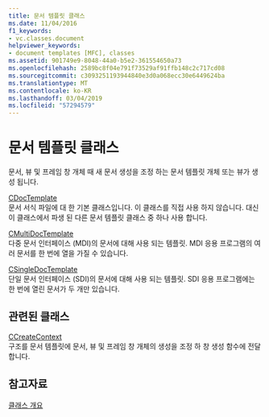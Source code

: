 ```yaml
---
title: 문서 템플릿 클래스
ms.date: 11/04/2016
f1_keywords:
- vc.classes.document
helpviewer_keywords:
- document templates [MFC], classes
ms.assetid: 901749e9-8048-44a0-b5e2-361554650a73
ms.openlocfilehash: 2589bc8f04e791f73529af91ffb148c2c717cd08
ms.sourcegitcommit: c3093251193944840e3d0a068ecc30e6449624ba
ms.translationtype: MT
ms.contentlocale: ko-KR
ms.lasthandoff: 03/04/2019
ms.locfileid: "57294579"
---
```

# <a name="document-template-classes"></a>문서 템플릿 클래스

문서, 뷰 및 프레임 창 개체 때 새 문서 생성을 조정 하는 문서 템플릿 개체 또는 뷰가 생성 됩니다.

[CDocTemplate](../mfc/reference/cdoctemplate-class.md)<br/>
문서 서식 파일에 대 한 기본 클래스입니다. 이 클래스를 직접 사용 하지 않습니다. 대신이 클래스에서 파생 된 다른 문서 템플릿 클래스 중 하나 사용 합니다.

[CMultiDocTemplate](../mfc/reference/cmultidoctemplate-class.md)<br/>
다중 문서 인터페이스 (MDI)의 문서에 대해 사용 되는 템플릿. MDI 응용 프로그램의 여러 문서를 한 번에 열을 가질 수 있습니다.

[CSingleDocTemplate](../mfc/reference/csingledoctemplate-class.md)<br/>
단일 문서 인터페이스 (SDI)의 문서에 대해 사용 되는 템플릿. SDI 응용 프로그램에는 한 번에 열린 문서가 두 개만 있습니다.

## <a name="related-class"></a>관련된 클래스

[CCreateContext](../mfc/reference/ccreatecontext-structure.md)<br/>
구조를 문서 템플릿에 문서, 뷰 및 프레임 창 개체의 생성을 조정 하 창 생성 함수에 전달 합니다.

## <a name="see-also"></a>참고자료

[클래스 개요](../mfc/class-library-overview.md)
